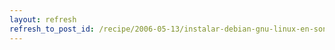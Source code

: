 ```yaml
---
layout: refresh
refresh_to_post_id: /recipe/2006-05-13/instalar-debian-gnu-linux-en-sony-vaio-vgn-tx27tp
---
```

